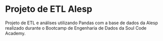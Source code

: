 # Projeto de ETL Alesp
Projeto de ETL e análises utilizando Pandas com a base de dados da Alesp realizado durante o Bootcamp de Engenharia de Dados da Soul Code Academy.
